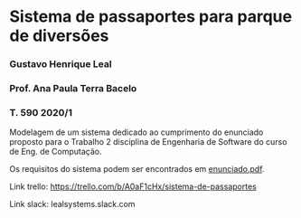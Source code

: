 # Sistema de passaportes para parque de diversões

### Gustavo Henrique Leal

### Prof. Ana Paula Terra Bacelo

### T. 590 2020/1

Modelagem de um sistema dedicado ao cumprimento do enunciado proposto para o Trabalho 2 disciplina de Engenharia de Software do curso de Eng. de Computação.

Os requisitos do sistema podem ser encontrados em [enunciado.pdf](https://github.com/gustavohleal/model_passaport_system/blob/master/enunciado.pdf).

Link trello: https://trello.com/b/A0aF1cHx/sistema-de-passaportes

Link slack: lealsystems.slack.com